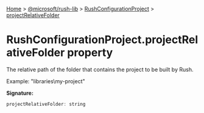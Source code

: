 [Home](./index) &gt; [@microsoft/rush-lib](./rush-lib.md) &gt; [RushConfigurationProject](./rush-lib.rushconfigurationproject.md) &gt; [projectRelativeFolder](./rush-lib.rushconfigurationproject.projectrelativefolder.md)

# RushConfigurationProject.projectRelativeFolder property

The relative path of the folder that contains the project to be built by Rush.

Example: "libraries\\my-project"

**Signature:**
```javascript
projectRelativeFolder: string
```
